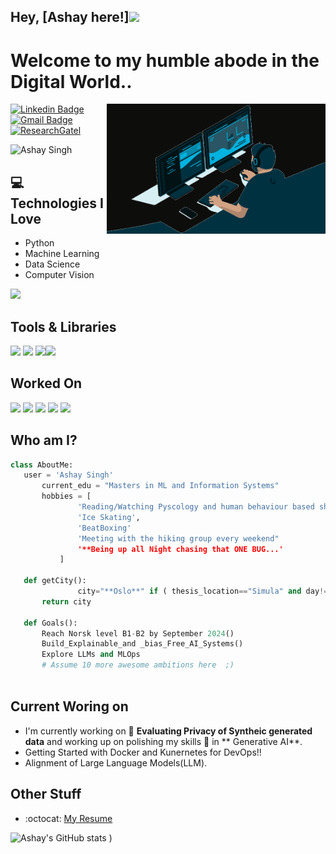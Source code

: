 ## Hey, [Ashay here!]<img src="https://media.giphy.com/media/hvRJCLFzcasrR4ia7z/giphy.gif" width="25px">

<h1>Welcome to my humble abode in the Digital World..</h1> 

<img src = "https://raw.githubusercontent.com/Potential17/Potential17/master/user%20(2).gif" width=350 align='right'/>

[![Linkedin Badge](https://img.shields.io/badge/-Ashay-blue?style=flat-square&logo=Linkedin&logoColor=white&link=https://www.linkedin.com/in/enashay)](https://www.linkedin.com/in/en-ashay) [![Gmail Badge](https://img.shields.io/badge/-en.ashya.singh@gmail.com-c14438?style=flat-square&logo=Gmail&logoColor=white&link=mailto:en.ashya.singh@gmail.com)](mailto:en.ashya.singh@gmail.com) [![ResearchGatel](https://img.shields.io/badge/ResearchGate-Ashay-green)](https://www.researchgate.net/profile/Ashay-Singh-2)
<p align="left"> <img src="https://komarev.com/ghpvc/?username=en-ashay" alt="Ashay Singh" /> </p>

<!-- <div style="text-align: right">There are 10 types of people in the world. Those who get Binary and those who don't.. </div>
 -->
## :computer: Technologies I Love
* Python
* Machine Learning
* Data Science
* Computer Vision

<img src = "https://github-readme-stats.vercel.app/api/top-langs/?username=en-ashay&layout=compact">

## Tools & Libraries
<img src = 'https://github.com/hussainweb/hussainweb/blob/main/icons/python.png' height='30'/>  <img src = 'https://github.com/MarikIshtar007/MarikIshtar007/blob/master/images/html.svg' width='30'/>  <img src = 'https://github.com/Thomas-George-T/Thomas-George-T/blob/master/assets/aws.svg' width='30'/><img src = 'https://github.com/Thomas-George-T/Thomas-George-T/blob/master/assets/bitbucket.svg' width='30'/>


 
 ## Worked On
 <img src = 'https://github.com/MarikIshtar007/MarikIshtar007/blob/master/images/pycharm.svg' width='30'/> <img src = 'https://github.com/MarikIshtar007/MarikIshtar007/blob/master/images/flask.png' width='30'/> <img src = 'https://github.com/MarikIshtar007/MarikIshtar007/blob/master/images/git.svg' width='30'/>
 <img src = 'https://github.com/hussainweb/hussainweb/blob/main/icons/vscode.png' width='33'/> <img src = 'https://github.com/Thomas-George-T/Thomas-George-T/blob/master/assets/linux-tux.svg' width='30'/>
 
 ## Who am I?
 ```python
 class AboutMe:
 	user = 'Ashay Singh'
		current_edu = "Masters in ML and Information Systems"
		hobbies = [
				'Reading/Watching Pyscology and human behaviour based shows/books',
				'Ice Skating',
				'BeatBoxing'
				'Meeting with the hiking group every weekend"
				'**Being up all Night chasing that ONE BUG...'
			]
	
	def getCity():
                city="**Oslo**" if ( thesis_location=="Simula" and day!="weekend") else "Halden"  
		return city
	
	def Goals():
		Reach Norsk level B1-B2 by September 2024()
		Build_Explainable_and _bias_Free_AI_Systems()
		Explore LLMs and MLOps
		# Assume 10 more awesome ambitions here  ;)
	
 ```
 
## Current Woring on
 * I'm currently working on 🔭  **Evaluating Privacy of Syntheic generated data** and working up on polishing my skills 🌱 in ** Generative AI**.
 * Getting Started with Docker and Kunernetes for DevOps!!
 * Alignment of Large Language Models(LLM).
 
## Other Stuff
  - :octocat: [My Resume]([https://www.dropbox.com/s/rs6xb1ulllyqahd/Resume.pdf?dl=0](https://www.dropbox.com/scl/fi/pefik9h1lkqkccfm7xzas/cv.pdf?rlkey=vujigos6p7qu9l1xi3s4cmbj7&dl=0))
  

![Ashay's GitHub stats](https://github-readme-stats.vercel.app/api?username=en-ashay&count_private=true)
)
 
 
